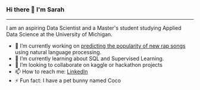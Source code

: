 ### Hi there 👋 I'm Sarah 
***

I am an aspiring Data Scientist and a Master's student studying Applied Data Science at the University of Michigan. 

- 🔭 I’m currently working on [predicting the popularity of new rap songs](https://github.com/SarahAmiraslani/Rap-Music-Analysis) using natural language processing. 
- 🌱 I’m currently learning about SQL and Supervised Learning. 
- 👯 I’m looking to collaborate on kaggle or hackathon projects
- 📫 How to reach me: [LinkedIn](https://www.linkedin.com/in/samirasl/)
- ⚡ Fun fact: I have a pet bunny named Coco 

